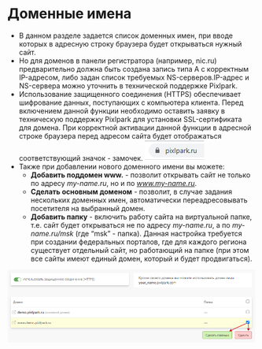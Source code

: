 # Доменные имена

* В данном разделе задается список доменных имен, при вводе которых в адресную строку браузера будет открываться нужный сайт. 
* Но для доменов в панели регистратора (например, nic.ru) предварительно должна быть создана запись типа А с корректным IP-адресом, либо задан список требуемых NS-серверов.IP-адрес и NS-сервера можно уточнить в технической поддержке Pixlpark.
* Использование защищенного соединения (HTTPS) обеспечивает шифрование данных, поступающих с компьютера клиента. Перед включением данной функции необходимо оставить заявку в техническую поддержку Pixlpark для установки SSL-сертификата для домена. При корректной активации данной функции в адресной строке браузера перед адресом сайта будет отображаться соответствующий значок - замочек. ![](../_media/site/site02.png ':size=10%')
* Также при добавлении нового доменного имени вы можете:
    + **Добавить поддомен www.** - позволит открывать сайт не только по адресу *my-name.ru*, но и по *www.my-name.ru*.
    + **Сделать основным доменом** - позволит, в случае задания нескольких доменных имен, автоматически переадресовывать посетителя на выбранный домен.
    + **Добавить папку** - включить работу сайта на виртуальной папке, т.е. сайт будет открываться не по адресу *my-name.ru*, а по *my-name.ru/msk* (где “msk” - папка). Данная настройка требуется при создании федеральных порталов, где для каждого региона существует отдельный сайт, но работающий на папке (при этом все сайты имеют единый домен, который и будет продвигаться).

![](../_media/site/site06.png ':size=70%')